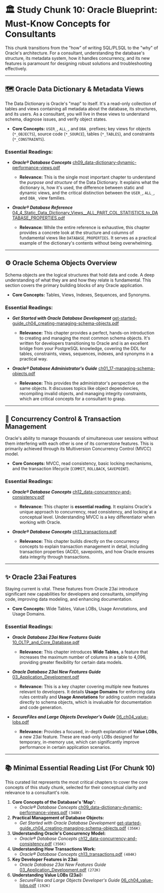 # 🏛️ Study Chunk 10: Oracle Blueprint: Must-Know Concepts for Consultants

This chunk transitions from the "how" of writing SQL/PLSQL to the "why" of Oracle's architecture. For a consultant, understanding the database's structure, its metadata system, how it handles concurrency, and its new features is paramount for designing robust solutions and troubleshooting effectively.

---

## 🗺️ Oracle Data Dictionary & Metadata Views

The Data Dictionary is Oracle's "map" to itself. It's a read-only collection of tables and views containing all metadata about the database, its structures, and its users. As a consultant, you will live in these views to understand schema, diagnose issues, and verify object states.

*   **Core Concepts:** `USER_`, `ALL_`, and `DBA_` prefixes; key views for objects (`*_OBJECTS`), source code (`*_SOURCE`), tables (`*_TABLES`), and constraints (`*_CONSTRAINTS`).

### Essential Readings:

*   ***Oracle® Database Concepts*** [ch09_data-dictionary-dynamic-performance-views.pdf](./books/database-concepts/ch09_data-dictionary-dynamic-performance-views.pdf)
    *   **Relevance:** This is the single most important chapter to understand the *purpose and structure* of the Data Dictionary. It explains what the dictionary is, how it's used, the difference between static and dynamic views, and the critical distinction between the `USER_`, `ALL_`, and `DBA_` view families.

*   ***Oracle® Database Reference*** [04_4_Static_Data_Dictionary_Views__ALL_PART_COL_STATISTICS_to_DATABASE_PROPERTIES.pdf](./books/database-reference/04_4_Static_Data_Dictionary_Views__ALL_PART_COL_STATISTICS_to_DATABASE_PROPERTIES.pdf)
    *   **Relevance:** While the entire reference is exhaustive, this chapter provides a concrete look at the structure and columns of fundamental views like `DATABASE_PROPERTIES`. It serves as a practical example of the dictionary's contents without being overwhelming.

---

## ⚙️ Oracle Schema Objects Overview

Schema objects are the logical structures that hold data and code. A deep understanding of what they are and how they relate is fundamental. This section covers the primary building blocks of any Oracle application.

*   **Core Concepts:** Tables, Views, Indexes, Sequences, and Synonyms.

### Essential Readings:

*   ***Get Started with Oracle Database Development*** [get-started-guide_ch04_creating-managing-schema-objects.pdf](./books/get-started-oracle-database-development/get-started-guide_ch04_creating-managing-schema-objects.pdf)
    *   **Relevance:** This chapter provides a perfect, hands-on introduction to creating and managing the most common schema objects. It's written for developers transitioning to Oracle and is an excellent bridge from your PostgreSQL knowledge, covering the DDL for tables, constraints, views, sequences, indexes, and synonyms in a practical way.

*   ***Oracle® Database Administrator's Guide*** [ch01_17-managing-schema-objects.pdf](./books/database-administrators-guide/ch01_17-managing-schema-objects.pdf)
    *   **Relevance:** This provides the administrator's perspective on the same objects. It discusses topics like object dependencies, recompiling invalid objects, and managing integrity constraints, which are critical concepts for a consultant to grasp.

---

## 👥 Concurrency Control & Transaction Management

Oracle's ability to manage thousands of simultaneous user sessions without them interfering with each other is one of its cornerstone features. This is primarily achieved through its Multiversion Concurrency Control (MVCC) model.

*   **Core Concepts:** MVCC, read consistency, basic locking mechanisms, and the transaction lifecycle (`COMMIT`, `ROLLBACK`, `SAVEPOINT`).

### Essential Readings:

*   ***Oracle® Database Concepts*** [ch12_data-concurrency-and-consistency.pdf](./books/database-concepts/ch12_data-concurrency-and-consistency.pdf)
    *   **Relevance:** This chapter is **essential reading**. It explains Oracle's unique approach to concurrency, read consistency, and locking at a conceptual level. Understanding MVCC is a key differentiator when working with Oracle.

*   ***Oracle® Database Concepts*** [ch13_transactions.pdf](./books/database-concepts/ch13_transactions.pdf)
    *   **Relevance:** This chapter builds directly on the concurrency concepts to explain transaction management in detail, including transaction properties (ACID), savepoints, and how Oracle ensures data integrity through transactions.

---

## ✨ Oracle 23ai Features

Staying current is vital. These features from Oracle 23ai introduce significant new capabilities for developers and consultants, simplifying code, improving data modeling, and enhancing documentation.

*   **Core Concepts:** Wide Tables, Value LOBs, Usage Annotations, and Usage Domains.

### Essential Readings:

*   ***Oracle Database 23ai New Features Guide*** [10_OLTP_and_Core_Database.pdf](./books/oracle-database-23ai-new-features-guide/10_OLTP_and_Core_Database.pdf)
    *   **Relevance:** This chapter introduces **Wide Tables**, a feature that increases the maximum number of columns in a table to 4,096, providing greater flexibility for certain data models.

*   ***Oracle Database 23ai New Features Guide*** [03_Application_Development.pdf](./books/oracle-database-23ai-new-features-guide/03_Application_Development.pdf)
    *   **Relevance:** This is a key chapter covering multiple new features relevant to developers. It details **Usage Domains** for enforcing data rules centrally and **Usage Annotations** for adding custom metadata directly to schema objects, which is invaluable for documentation and code generation.

*   ***SecureFiles and Large Objects Developer's Guide*** [06_ch04_value-lobs.pdf](./books/securefiles-and-large-objects-developers-guide/06_ch04_value-lobs.pdf)
    *   **Relevance:** Provides a focused, in-depth explanation of **Value LOBs**, a new 23ai feature. These are read-only LOBs designed for temporary, in-memory use, which can significantly improve performance in certain application scenarios.

---

## 📚 Minimal Essential Reading List (For Chunk 10)

This curated list represents the most critical chapters to cover the core concepts of this study chunk, selected for their conceptual clarity and relevance to a consultant's role.

1.  **Core Concepts of the Database's 'Map':**
    *   *Oracle® Database Concepts* [ch09_data-dictionary-dynamic-performance-views.pdf](./books/database-concepts/ch09_data-dictionary-dynamic-performance-views.pdf) `(348K)`
2.  **Practical Management of Database Objects:**
    *   *Get Started with Oracle Database Development* [get-started-guide_ch04_creating-managing-schema-objects.pdf](./books/get-started-oracle-database-development/get-started-guide_ch04_creating-managing-schema-objects.pdf) `(356K)`
3.  **Understanding Oracle's Concurrency Model:**
    *   *Oracle® Database Concepts* [ch12_data-concurrency-and-consistency.pdf](./books/database-concepts/ch12_data-concurrency-and-consistency.pdf) `(356K)`
4.  **Understanding How Transactions Work:**
    *   *Oracle® Database Concepts* [ch13_transactions.pdf](./books/database-concepts/ch13_transactions.pdf) `(404K)`
5.  **Key Developer Features in 23ai:**
    *   *Oracle Database 23ai New Features Guide* [03_Application_Development.pdf](./books/oracle-database-23ai-new-features-guide/03_Application_Development.pdf) `(272K)`
6.  **Understanding Value LOBs (23ai):**
    *   *SecureFiles and Large Objects Developer's Guide* [06_ch04_value-lobs.pdf](./books/securefiles-and-large-objects-developers-guide/06_ch04_value-lobs.pdf) `(192K)`